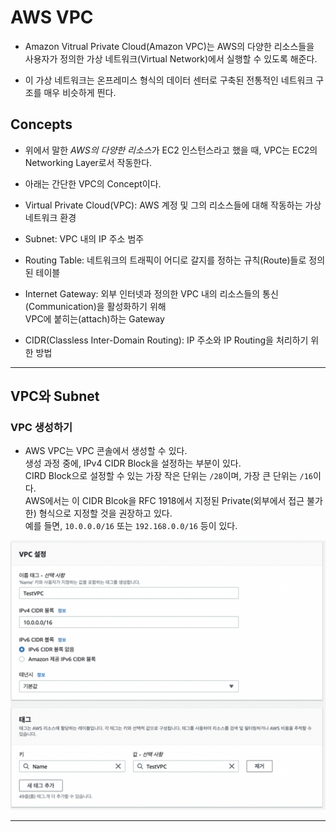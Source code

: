 # AWS VPC

- Amazon Vitrual Private Cloud(Amazon VPC)는 AWS의 다양한 리소스들을  
  사용자가 정의한 가상 네트워크(Virtual Network)에서 실행할 수 있도록 해준다.

- 이 가상 네트워크는 온프레미스 형식의 데이터 센터로 구축된 전통적인 네트워크 구조를 매우 비슷하게 띈다.

<h2>Concepts</h2>

- 위에서 말한 *AWS의 다양한 리소스*가 EC2 인스턴스라고 했을 때, VPC는 EC2의 Networking Layer로서 작동한다.
- 아래는 간단한 VPC의 Concept이다.

- Virtual Private Cloud(VPC): AWS 계정 및 그의 리소스들에 대해 작동하는 가상 네트워크 환경
- Subnet: VPC 내의 IP 주소 범주
- Routing Table: 네트워크의 트래픽이 어디로 갈지를 정하는 규칙(Route)들로 정의된 테이블
- Internet Gateway: 외부 인터넷과 정의한 VPC 내의 리소스들의 통신(Communication)을 활성화하기 위해  
  VPC에 붙히는(attach)하는 Gateway
- CIDR(Classless Inter-Domain Routing): IP 주소와 IP Routing을 처리하기 위한 방법

<hr/>

<h2>VPC와 Subnet</h2>

<h3>VPC 생성하기</h3>

- AWS VPC는 VPC 콘솔에서 생성할 수 있다.  
  생성 과정 중에, IPv4 CIDR Block을 설정하는 부분이 있다.  
  CIRD Block으로 설정할 수 있는 가장 작은 단위는 `/28`이며, 가장 큰 단위는 `/16`이다.  
  AWS에서는 이 CIDR Blcok을 RFC 1918에서 지정된 Private(외부에서 접근 불가한) 형식으로 지정할 것을 권장하고 있다.  
  예를 들면, `10.0.0.0/16` 또는 `192.168.0.0/16` 등이 있다.

![picture 2](../../../images/e50e0607e0e408ef20865cc70a20eded7d6a6cc1b8b18d8f363bc90e82eb5ce9.png)

<hr/>

